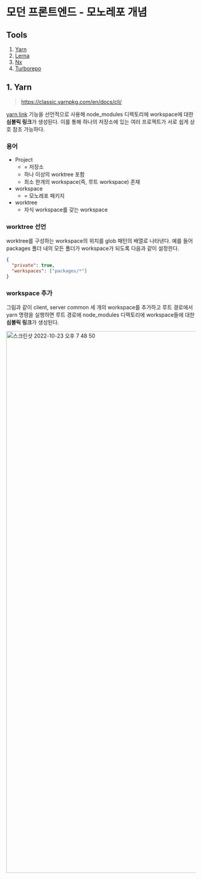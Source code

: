 # 모던 프론트엔드 - 모노레포 개념

## Tools

1. [Yarn](https://yarnpkg.com/)
2. [Lerna](https://lerna.js.org/)
3. [Nx](https://nx.dev/)
4. [Turborepo](https://turborepo.org/)

## 1. Yarn

> https://classic.yarnpkg.com/en/docs/cli/

[yarn link](https://classic.yarnpkg.com/en/docs/cli/link) 기능을 선언적으로 사용해 node_modules 디렉토리에 workspace에 대한 **심볼릭 링크**가 생성된다. 이를 통해 하나의 저장소에 있는 여러 프로젝트가 서로 쉽게 상호 참조 가능하다.

### 용어

- Project
  - = 저장소
  - 하나 이상의 worktree 포함
  - 최소 한개의 workspace(즉, 루트 workspace) 존재
- workspace
  - = 모노레포 패키지
- worktree
  - 자식 workspace를 갖는 workspace

### worktree 선언

worktree를 구성하는 workspace의 위치를 glob 패턴의 배열로 나타낸다. 예를 들어 packages 폴더 내의 모든 폴더가 workspace가 되도록 다음과 같이 설정한다.

```json
{
  "private": true,
  "workspaces": ["packages/*"]
}
```

### workspace 추가

그림과 같이 client, server common 세 개의 workspace를 추가하고 루트 경로에서 yarn 명령을 실행하면 루트 경로에 node_modules 디렉토리에 workspace들에 대한 **심볼릭 링크**가 생성된다.

<img width="1443" alt="스크린샷 2022-10-23 오후 7 48 50" src="https://user-images.githubusercontent.com/70752848/197387931-ed5720a0-d790-4a6e-8443-0eff517f81cd.png">
